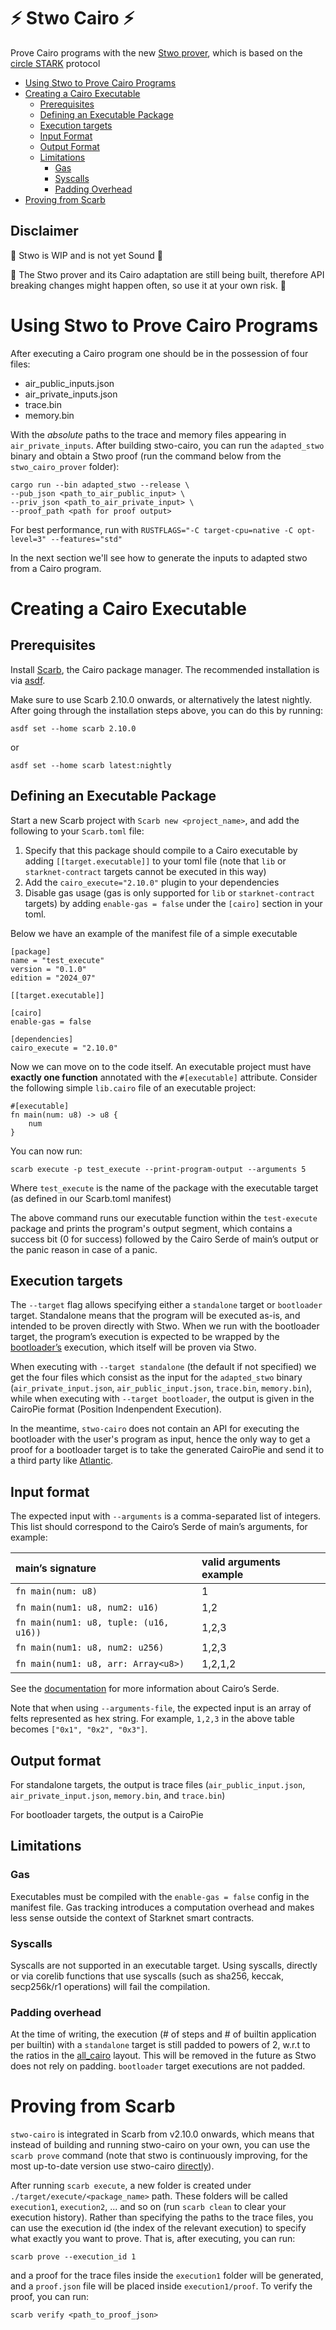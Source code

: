 # ⚡ Stwo Cairo ⚡

Prove Cairo programs with the new [Stwo prover](https://github.com/starkware-libs/stwo), which is based on the [circle STARK](https://eprint.iacr.org/2024/278) protocol

* [Using Stwo to Prove Cairo Programs](#using-stwo-to-prove-cairo-programs)
* [Creating a Cairo Executable](#creating-a-cairo-executable)
  * [Prerequisites](#prerequisites)
  * [Defining an Executable Package](#defining-an-executable-package)
  * [Execution targets](#execution-targets)
  * [Input Format](#input-format)
  * [Output Format](#output-format)
  * [Limitations](#limitations)
    * [Gas](#gas)
    * [Syscalls](#syscalls)
    * [Padding Overhead](#padding-overhead)
* [Proving from Scarb](#proving-from-scarb)

## Disclaimer

🚧 Stwo is WIP and is not yet Sound 🚧

🚧 The Stwo prover and its Cairo adaptation are still being built, therefore API breaking changes might happen
often, so use it at your own risk. 🚧

# Using Stwo to Prove Cairo Programs

After executing a Cairo program one should be in the possession of four files:
* air_public_inputs.json
* air_private_inputs.json
* trace.bin
* memory.bin

With the *absolute* paths to the trace and memory files appearing in `air_private_inputs`. After building stwo-cairo, you can run the `adapted_stwo` binary and obtain a Stwo proof (run the command below from the `stwo_cairo_prover` folder):

```
cargo run --bin adapted_stwo --release \
--pub_json <path_to_air_public_input> \
--priv_json <path_to_air_private_input> \
--proof_path <path for proof output>
```

For best performance, run with `RUSTFLAGS="-C target-cpu=native -C opt-level=3" --features="std"`

In the next section we'll see how to generate the inputs to adapted stwo from a Cairo program.

# Creating a Cairo Executable

## Prerequisites

Install [Scarb](https://docs.swmansion.com/scarb/docs.html#installation), the Cairo package manager. The recommended installation is via [asdf](https://asdf-vm.com/).

Make sure to use Scarb 2.10.0 onwards, or alternatively the latest nightly. After going through the installation steps above, you can do this by running:

`asdf set --home scarb 2.10.0`

or

`asdf set --home scarb latest:nightly`

## Defining an Executable Package

Start a new Scarb project with `Scarb new <project_name>`, and add the following to your `Scarb.toml` file:

1. Specify that this package should compile to a Cairo executable by adding `[[target.executable]]` to your toml file (note that `lib` or `starknet-contract` targets cannot be executed in this way)  
2. Add the `cairo_execute="2.10.0"`	 plugin to your dependencies  
3. Disable gas usage (gas is only supported for `lib` or `starknet-contract` targets) by adding `enable-gas = false` under the `[cairo]` section in your toml.

Below we have an example of the manifest file of a simple executable

```
[package]
name = "test_execute"
version = "0.1.0"
edition = "2024_07"

[[target.executable]]

[cairo]
enable-gas = false

[dependencies]
cairo_execute = "2.10.0"
```

Now we can move on to the code itself. An executable project must have **exactly one function** annotated with the `#[executable]` attribute. Consider the following simple `lib.cairo` file of an executable project:

```
#[executable]
fn main(num: u8) -> u8 {
    num
}
```

You can now run:

```
scarb execute -p test_execute --print-program-output --arguments 5
```

Where `test_execute` is the name of the package with the executable target (as defined in our Scarb.toml manifest)

The above command runs our executable function within the `test-execute` package and prints the program's output segment, which contains a success bit (0 for success) followed by the Cairo Serde of main’s output or the panic reason in case of a panic.

## Execution targets

The `--target` flag allows specifying either a `standalone` target or `bootloader` target. Standalone means that the program will be executed as-is, and intended to be proven directly with Stwo. When we run with the bootloader target, the program’s execution is expected to be wrapped by the [bootloader’s](https://github.com/Moonsong-Labs/cairo-bootloader?tab=readme-ov-file#cairo-bootloader) execution, which itself will be proven via Stwo.

When executing with `--target standalone` (the default if not specified) we get the four files which consist as the input for the `adapted_stwo` binary (`air_private_input.json`, `air_public_input.json`, `trace.bin`, `memory.bin`), while when executing with `--target bootloader`, the output is given in the CairoPie format (Position Indenpendent Execution).

In the meantime, `stwo-cairo` does not contain an API for executing the bootloader with the user's program as input, hence the only way to get a proof for a bootloader target is to take the generated CairoPie and send it to a third party like [Atlantic](https://docs.herodotus.cloud/atlantic/introduction).

## Input format

The expected input with `--arguments` is a comma-separated list of integers. This list should correspond to the Cairo’s Serde of main’s arguments, for example:

| main’s signature | valid arguments example |
| :---- | :---- |
| `fn main(num: u8)` | 1 |
| `fn main(num1: u8, num2: u16)` | 1,2 |
| `fn main(num1: u8, tuple: (u16, u16))` | 1,2,3 |
| `fn main(num1: u8, num2: u256)` | 1,2,3 |
| `fn main(num1: u8, arr: Array<u8>)` | 1,2,1,2 |

See the [documentation](https://docs.starknet.io/architecture-and-concepts/smart-contracts/serialization-of-cairo-types/) for more information about Cairo’s Serde.

Note that when using `--arguments-file`, the expected input is an array of felts represented as hex string. For example, `1,2,3` in the above table becomes `["0x1", "0x2", "0x3"]`.

## Output format

For standalone targets, the output is trace files (`air_public_input.json`, `air_private_input.json`, `memory.bin`, and `trace.bin`)

For bootloader targets, the output is a CairoPie

## Limitations

### Gas

Executables must be compiled with the `enable-gas = false` config in the manifest file. Gas tracking introduces a computation overhead and makes less sense outside the context of Starknet smart contracts.

### Syscalls

Syscalls are not supported in an executable target. Using syscalls, directly or via corelib functions that use syscalls (such as sha256, keccak, secp256k/r1 operations) will fail the compilation.

### Padding overhead

At the time of writing, the execution (\# of steps and \# of builtin application per builtin) with a `standalone` target is still padded to powers of 2, w.r.t to the ratios in the [all_cairo](https://github.com/lambdaclass/cairo-vm/blob/15bf79470cdd8eff29f41fc0a87143dce5499c7e/vm/src/types/instance_definitions/builtins_instance_def.rs#L157) layout. This will be removed in the future as Stwo does not rely on padding. `bootloader` target executions are not padded.

# Proving from Scarb

`stwo-cairo` is integrated in Scarb from v2.10.0 onwards, which means that instead of building and running stwo-cairo on your own, you can use the `scarb prove` command (note that stwo is continuously improving, for the most up-to-date version use stwo-cairo [directly](#using-stwo-to-prove-cairo-programs)).

After running `scarb execute`, a new folder is created under `./target/execute/<package_name>` path. These folders will be called `execution1`, `execution2`, ... and so on (run `scarb clean` to clear your execution history). Rather than specifying the paths to the trace files, you can use the execution id (the index of the relevant execution) to specify what exactly you want to prove. That is, after executing, you can run:

```
scarb prove --execution_id 1
```

and a proof for the trace files inside the `execution1` folder will be generated, and a `proof.json` file will be placed inside `execution1/proof`. To verify the proof, you can run:

```
scarb verify <path_to_proof_json>
```
